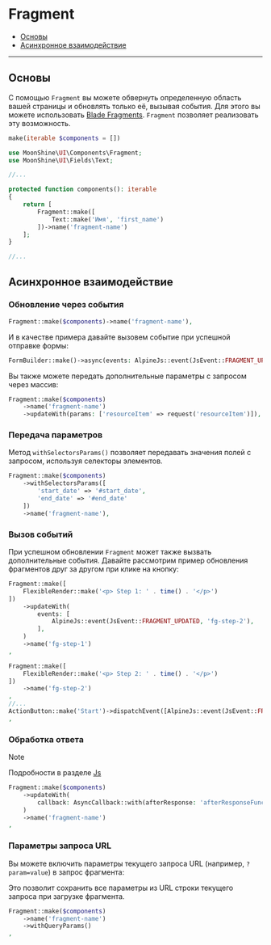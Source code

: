 # Fragment

- [Основы](#basics)
- [Асинхронное взаимодействие](#async)

---

<a name="basics"></a>
## Основы

С помощью `Fragment` вы можете обвернуть определенную область вашей страницы и обновлять только её, вызывая события.
Для этого вы можете использовать [Blade Fragments](https://laravel.com/docs/blade#rendering-blade-fragments).
`Fragment` позволяет реализовать эту возможность.


```php
make(iterable $components = [])
```

```php
use MoonShine\UI\Components\Fragment;
use MoonShine\UI\Fields\Text;

//...

protected function components(): iterable
{
    return [
        Fragment::make([
            Text::make('Имя', 'first_name')
        ])->name('fragment-name')
    ];
}

//...
```

<a name="async"></a>
## Асинхронное взаимодействие

### Обновление через события


```php
Fragment::make($components)->name('fragment-name'),
```

И в качестве примера давайте вызовем событие при успешной отправке формы:

```php
FormBuilder::make()->async(events: AlpineJs::event(JsEvent::FRAGMENT_UPDATED, 'fragment-name'))
```

Вы также можете передать дополнительные параметры с запросом через массив:

```php
Fragment::make($components)
    ->name('fragment-name')
    ->updateWith(params: ['resourceItem' => request('resourceItem')]),
```

### Передача параметров

Метод `withSelectorsParams()` позволяет передавать значения полей с запросом, используя селекторы элементов.

```php
Fragment::make($components)
    ->withSelectorsParams([
        'start_date' => '#start_date',
        'end_date' => '#end_date'
    ])
    ->name('fragment-name'),
```

### Вызов событий

При успешном обновлении `Fragment` может также вызвать дополнительные события.
Давайте рассмотрим пример обновления фрагментов друг за другом при клике на кнопку:

```php
Fragment::make([
    FlexibleRender::make('<p> Step 1: ' . time() . '</p>')
])
    ->updateWith(
        events: [
            AlpineJs::event(JsEvent::FRAGMENT_UPDATED, 'fg-step-2'),
        ],
    )
    ->name('fg-step-1')
,

Fragment::make([
    FlexibleRender::make('<p> Step 2: ' . time() . '</p>')
])
    ->name('fg-step-2')
,
//...
ActionButton::make('Start')->dispatchEvent([AlpineJs::event(JsEvent::FRAGMENT_UPDATED, 'fg-step-1')])
,
```

### Обработка ответа

> [!NOTE]
> Подробности в разделе [Js](/docs/{{version}}/frontend/js#response-calback)

```php
Fragment::make($components)
    ->updateWith(
        callback: AsyncCallback::with(afterResponse: 'afterResponseFunction')
    )
    ->name('fragment-name')
,
```

### Параметры запроса URL

Вы можете включить параметры текущего запроса URL (например, `?param=value`) в запрос фрагмента:

Это позволит сохранить все параметры из URL строки текущего запроса при загрузке фрагмента.

```php
Fragment::make($components)
    ->name('fragment-name')
    ->withQueryParams()
,
```
